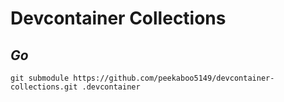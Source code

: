 # Devcontainer Collections

## **_Go_**

    git submodule https://github.com/peekaboo5149/devcontainer-collections.git .devcontainer
